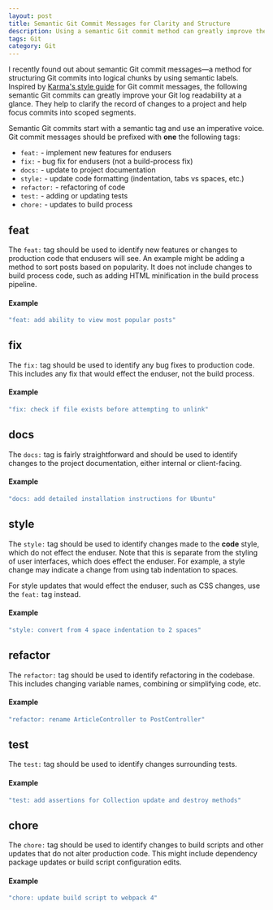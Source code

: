 ```yaml
---
layout: post
title: Semantic Git Commit Messages for Clarity and Structure
description: Using a semantic Git commit method can greatly improve the readability of Git logs and help to organize the scope of individual commits.
tags: Git
category: Git
---
```


I recently found out about semantic Git commit messages—a method for structuring Git commits into logical chunks by using semantic labels. Inspired by <a href="http://karma-runner.github.io/2.0/dev/git-commit-msg.html" target="_blank" rel="noopener">Karma's style guide</a> for Git commit messages, the following semantic Git commits can greatly improve your Git log readability at a glance. They help to clarify the record of changes to a project and help focus commits into scoped segments.

Semantic Git commits start with a semantic tag and use an imperative voice. Git commit messages should be prefixed with **one** the following tags:

- `feat:` - implement new features for endusers
- `fix:` - bug fix for endusers (not a build-process fix)
- `docs:` - update to project documentation
- `style:` - update code formatting (indentation, tabs vs spaces, etc.)
- `refactor:` - refactoring of code
- `test:` - adding or updating tests
- `chore:` - updates to build process

## feat

The `feat:` tag should be used to identify new features or changes to production code that endusers will see. An example might be adding a method to sort posts based on popularity. It does not include changes to build process code, such as adding HTML minification in the build process pipeline.

#### Example

```sh
"feat: add ability to view most popular posts"
```

## fix

The `fix:` tag should be used to identify any bug fixes to production code. This includes any fix that would effect the enduser, not the build process.

#### Example

```sh
"fix: check if file exists before attempting to unlink"
```

## docs

The `docs:` tag is fairly straightforward and should be used to identify changes to the project documentation, either internal or client-facing.

#### Example

```sh
"docs: add detailed installation instructions for Ubuntu"
```

## style

The `style:` tag should be used to identify changes made to the **code** style, which do not effect the enduser. Note that this is separate from the styling of user interfaces, which does effect the enduser. For example, a style change may indicate a change from using tab indentation to spaces.

For style updates that would effect the enduser, such as CSS changes, use the `feat:` tag instead.

#### Example

```sh
"style: convert from 4 space indentation to 2 spaces"
```

## refactor

The `refactor:` tag should be used to identify refactoring in the codebase. This includes changing variable names, combining or simplifying code, etc.

#### Example

```sh
"refactor: rename ArticleController to PostController"
```

## test

The `test:` tag should be used to identify changes surrounding tests.

#### Example

```sh
"test: add assertions for Collection update and destroy methods"
```

## chore

The `chore:` tag should be used to identify changes to build scripts and other updates that do not alter production code. This might include dependency package updates or build script configuration edits.

#### Example

```sh
"chore: update build script to webpack 4"
```

